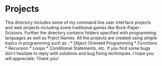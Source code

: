 # Projects
This directory includes some of my command line user interface projects and web projects including some traditional games like Rock-Paper-Scissors. Further the directory contains folders specified with programming languages as well as Prject Names.
All the projects are created using simple topics in programming such as :
                          * Object Oriented Programming
                          * Functions
                          * Recursion
                          * Loops
                          * Conditional Statements, etc.
If you find some bugs don't hesitate to reply with solutions and bug fixing techniques.
I hope you will appreciate.
Thank you!

                          
                        
